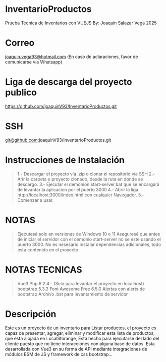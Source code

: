 # InventarioProductos
Prueba Técnica de Inventarios con VUEJS
By: Joaquín Salazar Vega 2025 

# Correo
joaquin.vega93@hotmail.com
(En caso de aclaraciones, favor de comunicarse vía Whatsapp)

# Liga de descarga del proyecto publico
https://github.com/joaquinV93/InventarioProductos.git
# SSH
git@github.com:joaquinV93/InventarioProductos.git


# Instrucciones de Instalación
>1.- Descargar el proyecto vía .zip o clonar el repositorio vía SSH
>2.- Arir la carpeta o proyecto clonado, desde la ruta en donde se descargo.
>3.- Ejecutar el demonion start-server.bat que se encargará de levantar la aplicacion por el puerto 3000
>4.- Abrir la liga http://localhost:3000/index.html con cualquier Navegador.
>5.- Comenzar a usar.


# NOTAS
>Ejecutesé solo en versiones de Windows 10 o 11
>Aseguresé que antes de iniciar el servidor con el demonio start-server no se este usando el puerto 3000.
>No es nesesario instalar dependencias adicionales, todo esta contenido en el proyecto

# NOTAS TECNICAS
>Vue3
>Php 8.2.4 - (Solo para levantar el proyecto en localhost)
>bootstrap 5.3.3
>Font Awesome Free 6.5.0
>Alertas con alerts de bootstrap
>Archivo .bat para levantamiento de servidor

# Descripción 
Este es un proyecto de un inventario para Listar productos, el proyecto es capaz de presentar, agregar, eliminar y modificar esta lista de productos, que esta alojada en LocalStorange, Esta hecho para ejecutarse del lado del cliente puesto que no tiene interacciones con alguna base de datos. Esta desarrollada con Vue3 en su forma de API mediante integraciones de módulos ESM de JS y framework de css bootstrap...

